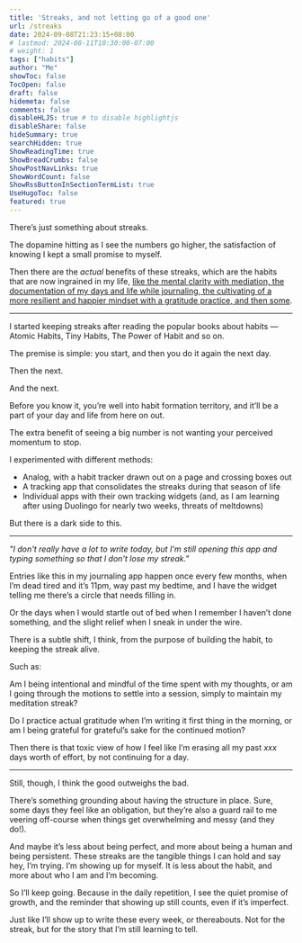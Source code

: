 ```yaml
---
title: 'Streaks, and not letting go of a good one'
url: /streaks
date: 2024-09-08T21:23:15+08:00
# lastmod: 2024-08-11T10:30:00-07:00
# weight: 1
tags: ["habits"]
author: "Me"
showToc: false
TocOpen: false
draft: false
hidemeta: false
comments: false
disableHLJS: true # to disable highlightjs
disableShare: false
hideSummary: true
searchHidden: true
ShowReadingTime: true
ShowBreadCrumbs: false
ShowPostNavLinks: true
ShowWordCount: false
ShowRssButtonInSectionTermList: true
UseHugoToc: false
featured: true
---
```


There’s just something about streaks. 

The dopamine hitting as I see the numbers go higher, the satisfaction of knowing I kept a small promise to myself. 

Then there are the *actual* benefits of these streaks, which are the habits that are now ingrained in my life, [like the mental clarity with mediation, the documentation of my days and life while journaling, the cultivating of a more resilient and happier mindset with a gratitude practice, and then some](/non-negotiables).


***

I started keeping streaks after reading the popular books about habits — Atomic Habits, Tiny Habits, The Power of Habit and so on.

The premise is simple: you start, and then you do it again the next day. 

Then the next. 

And the next. 

Before you know it, you’re well into habit formation territory, and it’ll be a part of your day and life from here on out. 

The extra benefit of seeing a big number is not wanting your perceived momentum to stop.

I experimented with different methods: 
- Analog, with a habit tracker drawn out on a page and crossing boxes out
- A tracking app that consolidates the streaks during that season of life
- Individual apps with their own tracking widgets (and, as I am learning after using Duolingo for nearly two weeks, threats of meltdowns)

But there is a dark side to this.

***

*"I don't really have a lot to write today, but I'm still opening this app and typing something so that I don't lose my streak."*

Entries like this in my journaling app happen once every few months, when I’m dead tired and it’s 11pm, way past my bedtime, and I have the widget telling me there’s a circle that needs filling in.

Or the days when I would startle out of bed when I remember I haven’t done something, and the slight relief when I sneak in under the wire.

There is a subtle shift, I think, from the purpose of building the habit, to keeping the streak alive. 

Such as:

Am I being intentional and mindful of the time spent with my thoughts, or am I going through the motions to settle into a session, simply to maintain my meditation streak?

Do I practice actual gratitude when I’m writing it first thing in the morning, or am I being grateful for grateful’s sake for the continued motion?

Then there is that toxic view of how I feel like I’m erasing all my past *xxx* days worth of effort, by not continuing for a day.


***

Still, though, I think the good outweighs the bad. 

There’s something grounding about having the structure in place. Sure, some days they feel like an obligation, but they’re also a guard rail to me veering off-course when things get overwhelming and messy (and they do!).

And maybe it’s less about being perfect, and more about being a human and being persistent. These streaks are the tangible things I can hold and say hey, I’m trying. I’m showing up for myself. It is less about the habit, and more about who I am and I’m becoming.

So I’ll keep going. Because in the daily repetition, I see the quiet promise of growth, and the reminder that showing up still counts, even if it’s imperfect. 

Just like I’ll show up to write these every week, or thereabouts. Not for the streak, but for the story that I’m still learning to tell.